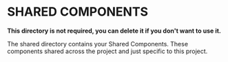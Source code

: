 # SHARED COMPONENTS

**This directory is not required, you can delete it if you don't want to use it.**

The shared directory contains your Shared Components. These components shared across the project and just specific to this project. 
